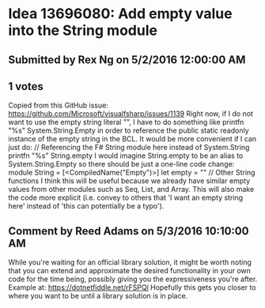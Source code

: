 # Idea 13696080: Add empty value into the String module #

## Submitted by Rex Ng on 5/2/2016 12:00:00 AM

## 1 votes

Copied from this GitHub issue: https://github.com/Microsoft/visualfsharp/issues/1139
Right now, if I do not want to use the empty string literal "", I have to do something like
printfn "%s" System.String.Empty
in order to reference the public static readonly instance of the empty string in the BCL.
It would be more convenient if I can just do:
// Referencing the F# String module here instead of System.String
printfn "%s" String.empty
I would imagine String.empty to be an alias to System.String.Empty so there should be just a one-line code change:
module String =
[<CompiledName("Empty")>]
let empty = ""
// Other String functions
I think this will be useful because we already have similar empty values from other modules such as Seq, List, and Array.
This will also make the code more explicit (i.e. convey to others that 'I want an empty string here' instead of 'this can potentially be a typo').




## Comment by Reed Adams on 5/3/2016 10:10:00 AM

While you're waiting for an official library solution, it might be worth noting that you can extend and approximate the desired functionality in your own code for the time being, possibly giving you the expressiveness you're after.
Example at: https://dotnetfiddle.net/rFSPQl
Hopefully this gets you closer to where you want to be until a library solution is in place.

